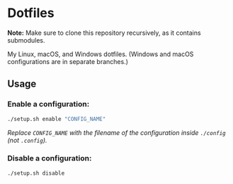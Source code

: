 # Dotfiles

**Note:** Make sure to clone this repository recursively, as it contains submodules.

My Linux, macOS, and Windows dotfiles. (Windows and macOS configurations are in separate branches.)

## Usage

### Enable a configuration:
```sh
./setup.sh enable "CONFIG_NAME"
```
*Replace `CONFIG_NAME` with the filename of the configuration inside `./config` (not `.config`).*

### Disable a configuration:
```sh
./setup.sh disable
```
